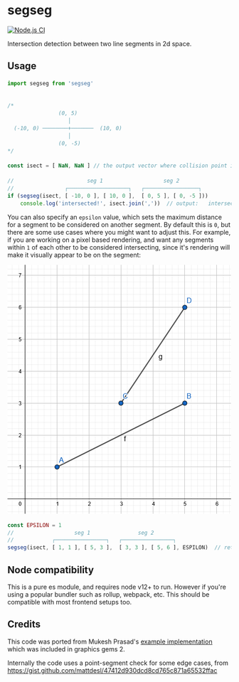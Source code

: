 # segseg

[![Node.js CI](https://github.com/tmpvar/segseg/actions/workflows/node.js.yml/badge.svg)](https://github.com/tmpvar/segseg/actions/workflows/node.js.yml)

Intersection detection between two line segments in 2d space.


## Usage

```javascript
import segseg from 'segseg'


/*
                (0, 5)
                   │
  (-10, 0) ────────+───────  (10, 0)
                   │
                (0, -5)
*/

const isect = [ NaN, NaN ] // the output vector where collision point is stored

//                       seg 1                   seg 2
//                ┌───────────────────┐   ┌─────────────────┐
if (segseg(isect, [ -10, 0 ], [ 10, 0 ],  [ 0, 5 ], [ 0, -5 ]))
    console.log('intersected!', isect.join(','))  // output:   intersected! 0,0

```

You can also specify an `epsilon` value, which sets the maximum distance for a segment to be considered on another segment. By default this is `0`, but there are some use cases where you might want to adjust this. For example, if you are working on a pixel based rendering, and want any segments within `1` of each other to be considered intersecting, since it's rendering will make it visually appear to be on the segment:

![alt text](fig1.png "2 line segments 1 unit apart")

```javascript
const EPSILON = 1
//                   seg 1               seg 2
//            ┌────────────────┐   ┌────────────────┐
segseg(isect, [ 1, 1 ], [ 5, 3 ],  [ 3, 3 ], [ 5, 6 ], ESPILON)  // returns true

```


## Node compatibility

This is a pure es module, and requires node v12+ to run. However if you're using a popular bundler such as rollup, webpack, etc. This should be compatible with most frontend setups too.


## Credits

This code was ported from Mukesh Prasad's [example implementation](http://www.realtimerendering.com/resources/GraphicsGems/gemsii/xlines.c) which was included in graphics gems 2.

Internally the code uses a point-segment check for some edge cases, from https://gist.github.com/mattdesl/47412d930dcd8cd765c871a65532ffac

